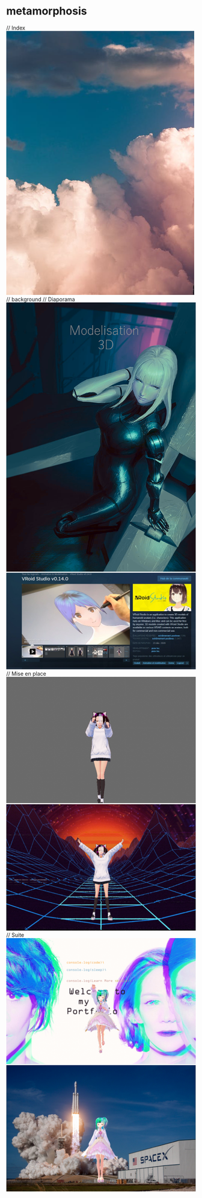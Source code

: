 # metamorphosis
// Index
![pexels-photo-3560044](https://github.com/magicickey/metamorphosis/blob/main/pexels-photo-3560044.jpeg?raw=true)
// background
// Diaporama
![blame-cibo-sci-fi-manga-wallpaper-previe](https://github.com/magicickey/metamorphosis/blob/main/blame-cibo-sci-fi-manga-wallpaper-preview.png?raw=true)
![LOGICIEL](https://github.com/magicickey/metamorphosis/blob/main/LOGICIEL.jpeg?raw=true)
// Mise en place 
![animation%20kawai%20determination](https://github.com/magicickey/metamorphosis/blob/main/animation%20kawai%20determination.png?raw=true)
![yeah](https://github.com/magicickey/metamorphosis/blob/main/yeah.png?raw=true)
// Suite
![welcome](https://github.com/magicickey/metamorphosis/blob/main/welcome.png?raw=true)
![be%20musk](https://github.com/magicickey/metamorphosis/blob/main/be%20musk.png?raw=true)
